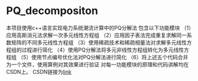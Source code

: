 # PQ_decompositon
本项目使用c++语言实现电力系统潮流计算中的PQ分解法
包含以下功能模块
（1）应用高斯消元法求解一次多元线性方程组
（2）应用因子表法完成重复求解同一系数矩阵的不同多元线性方程组
（3）使用稀疏技术和稀疏相量法对求解多元线性方程组的过程进行简化
（4）使用PQ分解法将多元非线性方程组转化为多元线性方程组
（5）使用节点编号优化法对PQ分解法进行简化
（6）将上述五个代码合并为一个文件，使用算例对其效果进行验证
对每一功能模块的原理和代码讲解均在CSDN上。
CSDN链接为[link](https://www.csdn.net/)
